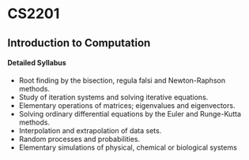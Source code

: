 # CS2201
## Introduction to Computation

#### Detailed Syllabus

- Root finding by the bisection, regula falsi and Newton-Raphson methods.
- Study of iteration systems and solving iterative equations.
- Elementary operations of matrices; eigenvalues and eigenvectors. 
- Solving ordinary differential equations by the Euler and Runge-Kutta methods.
- Interpolation and extrapolation of data sets.
- Random processes and probabilities.
- Elementary simulations of physical, chemical or biological systems

